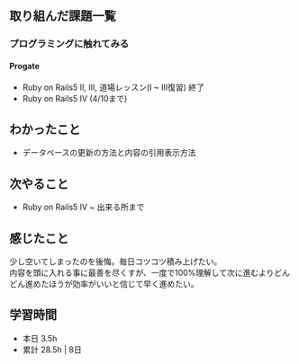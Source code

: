 ## 取り組んだ課題一覧
### プログラミングに触れてみる
#### Progate
- Ruby on Rails5 II, III, 道場レッスン(I ~ III復習) 終了
- Ruby on Rails5 IV (4/10まで)

## わかったこと
- データベースの更新の方法と内容の引用表示方法

## 次やること
- Ruby on Rails5 IV ~ 出来る所まで

## 感じたこと
少し空いてしまったのを後悔。毎日コツコツ積み上げたい。<br>
内容を頭に入れる事に最善を尽くすが、一度で100%理解して次に進むよりどんどん進めたほうが効率がいいと信じて早く進めたい。


## 学習時間
- 本日 3.5h
- 累計 28.5h | 8日
